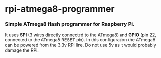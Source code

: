 # rpi-atmega8-programmer
### Simple ATmega8 flash programmer for Raspberry Pi.

It uses **SPI** (3 wires directly connected to the ATmega8) and **GPIO** (pin 22, connected to the ATmega8 RESET pin). In this configuration the ATmega8 can be powered from the 3.3v RPi line. Do not use 5v as it would probably damage the RPi.

